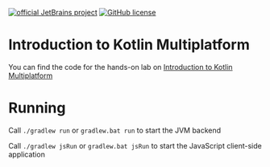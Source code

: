 [![official JetBrains project](https://jb.gg/badges/official.svg)](https://confluence.jetbrains.com/display/ALL/JetBrains+on+GitHub)
[![GitHub license](https://img.shields.io/badge/license-Apache%20License%202.0-blue.svg?style=flat)](https://www.apache.org/licenses/LICENSE-2.0)

# Introduction to Kotlin Multiplatform

You can find the code for the hands-on lab on [Introduction to Kotlin Multiplatform](https://github.com/kotlin-hands-on/hands-on/Introduction%20to%20Kotlin%20Multiplatform)

# Running 

Call `./gradlew run` or `gradlew.bat run` to start the JVM
backend

Call `./gradlew jsRun` or `gradlew.bat jsRun` to start the JavaScript client-side
application

